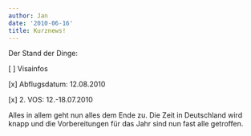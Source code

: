 ```yaml
---
author: Jan
date: '2010-06-16'
title: Kurznews!
---
```


Der Stand der Dinge:

[ ] Visainfos

[x] Abflugsdatum: 12.08.2010

[x] 2. VOS: 12.-18.07.2010

Alles in allem geht nun alles dem Ende zu. Die Zeit in Deutschland wird knapp
und die Vorbereitungen für das Jahr sind nun fast alle getroffen.
